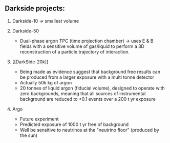    

## Darkside projects:

1. Darkside-10 → smallest volume

2. Darkside-50
	-   Dual-phase argon TPC (time projection chamber) → uses E & B fields with a sensitive volume of gas/liquid to perform a 3D reconstruction of a particle trajectory of interaction.

3. [[DarkSide-20k]]
	-   Being made as evidence suggest that background free results can be produced from a larger exposure with a multi tonne detector
	-   Actually 50k kg of argon
	-   20 tonnes of liquid argon (fiducial volume), designed to operate with zero backgrounds, meaning that all sources of instrumental background are reduced to <0.1 events over a 200 t yr exposure

4. Argo
	-   Future experiment
	-   Predicted exposure of 1000 t yr free of background
	-   Well be sensitive to neutrinos at the "neutrino floor" (produced by the sun)